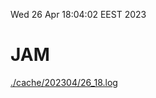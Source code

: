 Wed 26 Apr 18:04:02 EEST 2023
# JAM
<a href='./cache/202304/26_18.log'>./cache/202304/26_18.log</a>
